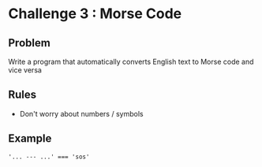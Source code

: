 # Challenge 3 : Morse Code #

## Problem ##
Write a program that automatically converts English text to Morse code and vice versa

## Rules ##
- Don't worry about numbers / symbols

## Example ##
```
'... --- ...' === 'sos'
```
